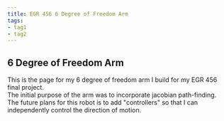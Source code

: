 ```yaml
---
title: EGR 456 6 Degree of Freedom Arm
tags:
- tag1
- tag2
---
```


## 6 Degree of Freedom Arm

This is the page for my 6 degree of freedom arm I build for my EGR 456 final project.<br>
The initial purpose of the arm was to incorporate jacobian path-finding.<br>
The future plans for this robot is to add "controllers" so that I can independently control the direction of motion.<br>

